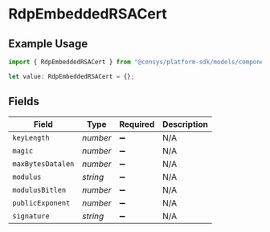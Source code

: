 # RdpEmbeddedRSACert

## Example Usage

```typescript
import { RdpEmbeddedRSACert } from "@censys/platform-sdk/models/components";

let value: RdpEmbeddedRSACert = {};
```

## Fields

| Field              | Type               | Required           | Description        |
| ------------------ | ------------------ | ------------------ | ------------------ |
| `keyLength`        | *number*           | :heavy_minus_sign: | N/A                |
| `magic`            | *number*           | :heavy_minus_sign: | N/A                |
| `maxBytesDatalen`  | *number*           | :heavy_minus_sign: | N/A                |
| `modulus`          | *string*           | :heavy_minus_sign: | N/A                |
| `modulusBitlen`    | *number*           | :heavy_minus_sign: | N/A                |
| `publicExponent`   | *number*           | :heavy_minus_sign: | N/A                |
| `signature`        | *string*           | :heavy_minus_sign: | N/A                |